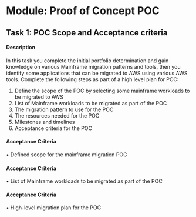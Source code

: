 
# Module: Proof of Concept POC
## Task 1: POC Scope and Acceptance criteria
#### Description
In this task you complete the initial portfolio determination and gain knowledge on various Mainframe migration patterns and tools, then you identify some applications that can be migrated to AWS using various AWS tools. Complete the following steps as part of a high level plan for POC:

1) Define the scope of the POC by selecting some mainframe workloads to be migrated to AWS
2) List of Mainframe workloads to be migrated as part of the POC
3) The migration pattern to use for the POC
4) The resources needed for the POC
5) Milestones and timelines
6) Acceptance criteria for the POC



#### Acceptance Criteria
• Defined scope for the mainframe migration POC
#### Acceptance Criteria
• List of Mainframe workloads to be migrated as part of the POC
#### Acceptance Criteria
• High-level migration plan for the POC